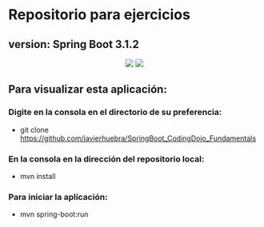 # Repositorio para ejercicios
## version: Spring Boot 3.1.2
<div align="center">
<img src="https://camo.githubusercontent.com/f9309e86243765d6414410c4b273a9e6a75ad0dce388e90f00b07870e678c652/68747470733a2f2f7777772e646172696177616e2e636f6d2f6d656469612f696d616765732f746563682d737072696e672d626f6f742e77696474682d313032342e706e67"/>

<img src="https://user-images.githubusercontent.com/76398557/131226947-00f96d01-6b3a-43ea-9a74-be32e04781ac.png">
</div>

## Para visualizar esta aplicación:
### Digite en la consola en el directorio de su preferencia:
- git clone https://github.com/javierhuebra/SpringBoot_CodingDojo_Fundamentals

### En la consola en la dirección del repositorio local:
- mvn install

### Para iniciar la aplicación:
- mvn spring-boot:run